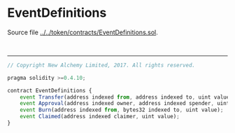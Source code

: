 # EventDefinitions

Source file [../../token/contracts/EventDefinitions.sol](../../token/contracts/EventDefinitions.sol).

<br />

<hr />

```javascript
// Copyright New Alchemy Limited, 2017. All rights reserved.

pragma solidity >=0.4.10;

contract EventDefinitions {
    event Transfer(address indexed from, address indexed to, uint value);
    event Approval(address indexed owner, address indexed spender, uint value);
    event Burn(address indexed from, bytes32 indexed to, uint value);
    event Claimed(address indexed claimer, uint value);
}
```
